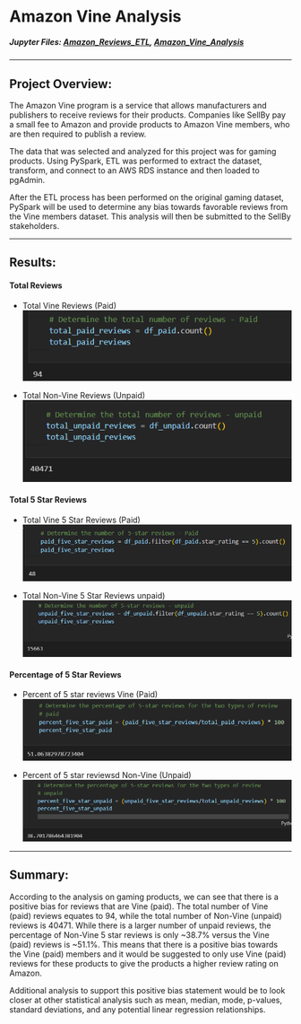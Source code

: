 # Amazon Vine Analysis

##### Jupyter Files: [Amazon_Reviews_ETL](Amazon_Reviews_ETL.ipynb), [Amazon_Vine_Analysis](Amazon_Vine_Analysis.ipynb)

---

## Project Overview:

The Amazon Vine program is a service that allows manufacturers and publishers to receive reviews for their products. Companies like SellBy pay a small fee to Amazon and provide products to Amazon Vine members, who are then required to publish a review.

The data that was selected and analyzed for this project was for gaming products. Using PySpark, ETL was performed to extract the dataset, transform, and connect to an AWS RDS instance and then loaded to pgAdmin.

After the ETL process has been performed on the original gaming dataset, PySpark will be used to determine any bias towards favorable reviews from the Vine members dataset. This analysis will then be submitted to the SellBy stakeholders.

---

## Results:

#### Total Reviews

- Total Vine Reviews (Paid)
  ![total_paid_reviews.png](Images/total_paid_reviews.png)

- Total Non-Vine Reviews (Unpaid)
  ![total_unpaid_reviews.png](Images/total_unpaid_reviews.png)

#### Total 5 Star Reviews

- Total Vine 5 Star Reviews (Paid)
  ![paid_five_star_reviews.png](Images/paid_five_star_reviews.png)

- Total Non-Vine 5 Star Reviews unpaid)
  ![unpaid_five_star_reviews.png](Images/unpaid_five_star_reviews.png)

#### Percentage of 5 Star Reviews

- Percent of 5 star reviews Vine (Paid)
  ![percent_five_star_paid.png](Images/percent_five_star_paid.png)

- Percent of 5 star reviewsd Non-Vine (Unpaid)
  ![percent_five_star_unpaid.png](Images/percent_five_star_unpaid.png)

---

## Summary:

According to the analysis on gaming products, we can see that there is a positive bias for reviews that are Vine (paid). The total number of Vine (paid) reviews equates to 94, while the total number of Non-Vine (unpaid) reviews is 40471. While there is a larger number of unpaid reviews, the percentage of Non-Vine 5 star reviews is only ~38.7% versus the Vine (paid) reviews is ~51.1%. This means that there is a positive bias towards the Vine (paid) members and it would be suggested to only use Vine (paid) reviews for these products to give the products a higher review rating on Amazon.

Additional analysis to support this positive bias statement would be to look closer at other statistical analysis such as mean, median, mode, p-values, standard deviations, and any potential linear regression relationships.
